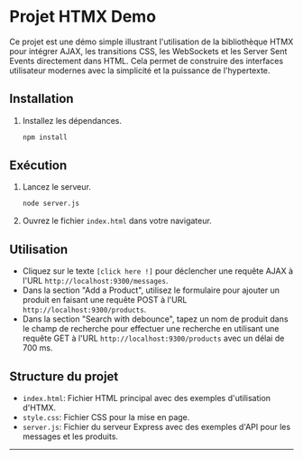 # Projet HTMX Demo

Ce projet est une démo simple illustrant l'utilisation de la bibliothèque HTMX pour intégrer AJAX, les transitions CSS, les WebSockets et les Server Sent Events directement dans HTML. Cela permet de construire des interfaces utilisateur modernes avec la simplicité et la puissance de l'hypertexte.

## Installation

1. Installez les dépendances.

    ```bash
    npm install
    ```

## Exécution

1. Lancez le serveur.

    ```bash
    node server.js
    ```

2. Ouvrez le fichier `index.html` dans votre navigateur.

## Utilisation

- Cliquez sur le texte `[click here !]` pour déclencher une requête AJAX à l'URL `http://localhost:9300/messages`.
- Dans la section "Add a Product", utilisez le formulaire pour ajouter un produit en faisant une requête POST à l'URL `http://localhost:9300/products`.
- Dans la section "Search with debounce", tapez un nom de produit dans le champ de recherche pour effectuer une recherche en utilisant une requête GET à l'URL `http://localhost:9300/products` avec un délai de 700 ms.

## Structure du projet

- `index.html`: Fichier HTML principal avec des exemples d'utilisation d'HTMX.
- `style.css`: Fichier CSS pour la mise en page.
- `server.js`: Fichier du serveur Express avec des exemples d'API pour les messages et les produits.

---
